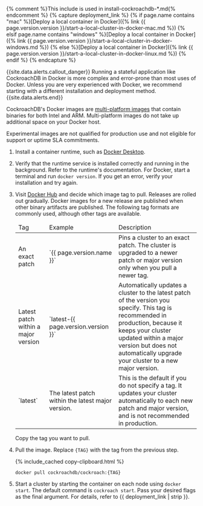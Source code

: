 {% comment %}This include is used in install-cockroachdb-*.md{% endcomment %}
{% capture deployment_link %}
{% if page.name contains "mac" %}[Deploy a local container in Docker]({% link {{ page.version.version }}/start-a-local-cluster-in-docker-mac.md %})
{% elsif page.name contains "windows" %}[Deploy a local container in Docker]({% link {{ page.version.version }}/start-a-local-cluster-in-docker-windows.md %})
{% else %}[Deploy a local container in Docker]({% link {{ page.version.version }}/start-a-local-cluster-in-docker-linux.md %})
{% endif %}
{% endcapture %}

{{site.data.alerts.callout_danger}}
Running a stateful application like CockroachDB in Docker is more complex and error-prone than most uses of Docker. Unless you are very experienced with Docker, we recommend starting with a different installation and deployment method.
{{site.data.alerts.end}}

CockroachDB's Docker images are [multi-platform images](https://docs.docker.com/build/building/multi-platform/) that contain binaries for both Intel and ARM. Multi-platform images do not take up additional space on your Docker host.

Experimental images are not qualified for production use and not eligible for support or uptime SLA commitments.

1. Install a container runtime, such as [Docker Desktop](https://docs.docker.com/desktop/).
1. Verify that the runtime service is installed correctly and running in the background. Refer to the runtime's documentation. For Docker, start a terminal and run `docker version`. If you get an error, verify your installation and try again.
1. Visit [Docker Hub](https://hub.docker.com/r/cockroachdb/cockroach) and decide which image tag to pull. Releases are rolled out gradually. Docker images for a new release are published when other binary artifacts are published. The following tag formats are commonly used, although other tags are available.

    <table markdown="1">
    <thead>
      <tr>
        <td>Tag</td>
        <td>Example</td>
        <td>Description</td>
      </tr>
    </thead>
    <tbody>
      <tr>
        <td>An exact patch</td>
        <td>`{{ page.version.name }}`</td>
        <td>Pins a cluster to an exact patch. The cluster is upgraded to a newer patch or major version only when you pull a newer tag.</td>
      </tr>
      <tr>
        <td>Latest patch within a major version</td>
        <td>`latest-{{ page.version.version }}`</td>
        <td>Automatically updates a cluster to the latest patch of the version you specify. This tag is recommended in production, because it keeps your cluster updated within a major version but does not automatically upgrade your cluster to a new major version.</td>
      </tr>
      <tr>
        <td>`latest`</td>
        <td>The latest patch within the latest major version.
        <td>This is the default if you do not specify a tag. It updates your cluster automatically to each new patch and major version, and is not recommended in production.</td>
      </tr>
    </tbody>
    </table>

    Copy the tag you want to pull.

1. Pull the image. Replace `{TAG}` with the tag from the previous step.

    {% include_cached copy-clipboard.html %}
    ~~~ shell
    docker pull cockroachdb/cockroach:{TAG}
    ~~~

1. Start a cluster by starting the container on each node using `docker start`. The default command is `cockroach start`. Pass your desired flags as the final argument. For details, refer to {{ deployment_link | strip }}.
